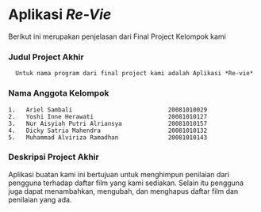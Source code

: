 # Aplikasi *Re-Vie*
Berikut ini merupakan penjelasan dari Final Project Kelompok kami
### Judul Project Akhir
      Untuk nama program dari final project kami adalah Aplikasi *Re-vie*
### Nama Anggota Kelompok
    1.   Ariel Sambali                           20081010029
    2.   Yoshi Inne Herawati                     20081010127
    3.   Nur Aisyiah Putri Alriansya             20081010157
    4.   Dicky Satria Mahendra                   20081010132
    5.   Muhammad Alviriza Ramadhan              20081010143
### Deskripsi Project Akhir
Aplikasi buatan kami ini bertujuan untuk menghimpun penilaian dari pengguna terhadap daftar film yang kami sediakan. Selain itu pengguna juga dapat menambahkan, mengubah, dan menghapus daftar film dan penilaian yang ada.
